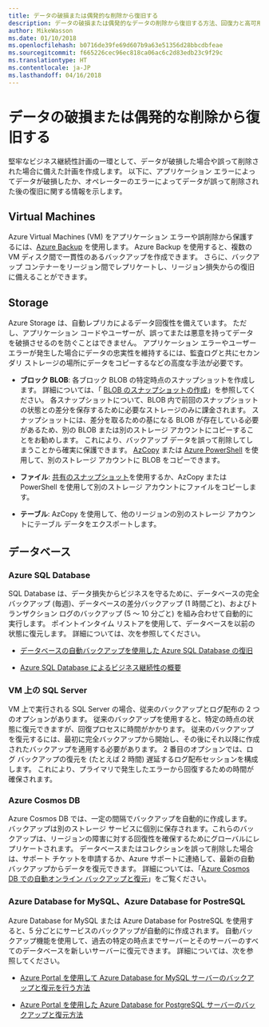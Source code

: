 ```yaml
---
title: データの破損または偶発的な削除から復旧する
description: データの破損または偶発的なデータの削除から復旧する方法、回復力と高可用性を備えたフォールト トレラント アプリケーションを設計する方法、障害復旧を計画する方法に関する記事
author: MikeWasson
ms.date: 01/10/2018
ms.openlocfilehash: b0716de39fe69d607b9a63e51356d28bbcdbfeae
ms.sourcegitcommit: f665226cec96ec818ca06ac6c2d83edb23c9f29c
ms.translationtype: HT
ms.contentlocale: ja-JP
ms.lasthandoff: 04/16/2018
---
```

# <a name="recover-from-data-corruption-or-accidental-deletion"></a>データの破損または偶発的な削除から復旧する 

堅牢なビジネス継続性計画の一環として、データが破損した場合や誤って削除された場合に備えた計画を作成します。 以下に、アプリケーション エラーによってデータが破損したか、オペレーターのエラーによってデータが誤って削除された後の復旧に関する情報を示します。

## <a name="virtual-machines"></a>Virtual Machines

Azure Virtual Machines (VM) をアプリケーション エラーや誤削除から保護するには、[Azure Backup](/azure/backup/) を使用します。 Azure Backup を使用すると、複数の VM ディスク間で一貫性のあるバックアップを作成できます。 さらに、バックアップ コンテナーをリージョン間でレプリケートし、リージョン損失からの復旧に備えることができます。

## <a name="storage"></a>Storage

Azure Storage は、自動レプリカによるデータ回復性を備えています。 ただし、アプリケーション コードやユーザーが、誤ってまたは悪意を持ってデータを破損させるのを防ぐことはできません。 アプリケーション エラーやユーザー エラーが発生した場合にデータの忠実性を維持するには、監査ログと共にセカンダリ ストレージの場所にデータをコピーするなどの高度な手法が必要です。 

- **ブロック BLOB**:  各ブロック BLOB の特定時点のスナップショットを作成します。 詳細については、「 [BLOB のスナップショットの作成](/rest/api/storageservices/creating-a-snapshot-of-a-blob)」を参照してください。 各スナップショットについて、BLOB 内で前回のスナップショットの状態との差分を保存するために必要なストレージのみに課金されます。 スナップショットには、差分を取るための基になる BLOB が存在している必要があるため、別の BLOB または別のストレージ アカウントにコピーすることをお勧めします。 これにより、バックアップ データを誤って削除してしまうことから確実に保護できます。 [AzCopy](/azure/storage/common/storage-use-azcopy) または [Azure PowerShell](/azure/storage/common/storage-powershell-guide-full) を使用して、別のストレージ アカウントに BLOB をコピーできます。

- **ファイル**:  [共有のスナップショット](/azure/storage/files/storage-snapshots-files)を使用するか、AzCopy または PowerShell を使用して別のストレージ アカウントにファイルをコピーします。

- **テーブル**:  AzCopy を使用して、他のリージョンの別のストレージ アカウントにテーブル データをエクスポートします。

## <a name="database"></a>データベース

### <a name="azure-sql-database"></a>Azure SQL Database 

SQL Database は、データ損失からビジネスを守るために、データベースの完全バックアップ (毎週)、データベースの差分バックアップ (1 時間ごと)、およびトランザクション ログのバックアップ (5 ～ 10 分ごと) を組み合わせて自動的に実行します。 ポイントインタイム リストアを使用して、データベースを以前の状態に復元します。 詳細については、次を参照してください。

- [データベースの自動バックアップを使用した Azure SQL Database の復旧](/azure/sql-database/sql-database-recovery-using-backups)

- [Azure SQL Database によるビジネス継続性の概要](/azure/sql-database/sql-database-business-continuity)

### <a name="sql-server-on-vms"></a>VM 上の SQL Server

VM 上で実行される SQL Server の場合、従来のバックアップとログ配布の 2 つのオプションがあります。 従来のバックアップを使用すると、特定の時点の状態に復元できますが、回復プロセスに時間がかかります。 従来のバックアップを復元するには、最初に完全バックアップから開始し、その後にそれ以降に作成されたバックアップを適用する必要があります。 2 番目のオプションでは、ログ バックアップの復元を (たとえば 2 時間) 遅延するログ配布セッションを構成します。 これにより、プライマリで発生したエラーから回復するための時間が確保されます。

### <a name="azure-cosmos-db"></a>Azure Cosmos DB

Azure Cosmos DB では、一定の間隔でバックアップを自動的に作成します。 バックアップは別のストレージ サービスに個別に保存されます。これらのバックアップは、リージョンの障害に対する回復性を確保するためにグローバルにレプリケートされます。 データベースまたはコレクションを誤って削除した場合は、サポート チケットを申請するか、Azure サポートに連絡して、最新の自動バックアップからデータを復元できます。 詳細については、「[Azure Cosmos DB での自動オンライン バックアップと復元](/azure/cosmos-db/online-backup-and-restore)」をご覧ください。

### <a name="azure-database-for-mysql-azure-database-for-postresql"></a>Azure Database for MySQL、Azure Database for PostreSQL

Azure Database for MySQL または Azure Database for PostreSQL を使用すると、5 分ごとにサービスのバックアップが自動的に作成されます。 自動バックアップ機能を使用して、過去の特定の時点までサーバーとそのサーバーのすべてのデータベースを新しいサーバーに復元できます。 詳細については、次を参照してください。

- [Azure Portal を使用して Azure Database for MySQL サーバーのバックアップと復元を行う方法](/azure/mysql/howto-restore-server-portal)

- [Azure Portal を使用した Azure Database for PostgreSQL サーバーのバックアップと復元方法](/azure/postgresql/howto-restore-server-portal)

